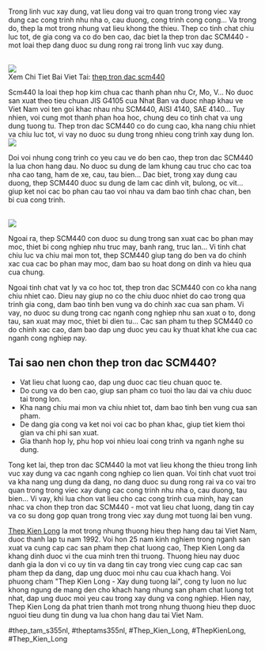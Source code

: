 <p>Trong linh vuc xay dung, vat lieu dong vai tro quan trong trong viec xay dung cac cong trinh nhu nha o, cau duong, cong trinh cong cong... Va trong do, thep la mot trong nhung vat lieu khong the thieu. Thep co tinh chat chiu luc tot, de gia cong va co do ben cao, dac biet la thep tron dac SCM440 - mot loai thep dang duoc su dung rong rai trong linh vuc xay dung.</p><br><img src="https://thepkienlong.vn/upload/images/5(32).jpg"></br>
Xem Chi Tiet Bai Viet Tai: <a href="https://thepkienlong.vn/thep-tron-dac-scm440-hop-kim-cuong-do-cao.html">thep tron dac scm440</a><p>Scm440 la loai thep hop kim chua cac thanh phan nhu Cr, Mo, V... No duoc san xuat theo tieu chuan JIS G4105 cua Nhat Ban va duoc nhap khau ve Viet Nam voi ten goi khac nhau nhu SCM440, AISI 4140, SAE 4140... Tuy nhien, voi cung mot thanh phan hoa hoc, chung deu co tinh chat va ung dung tuong tu. Thep tron dac SCM440 co do cung cao, kha nang chiu nhiet va chiu luc tot, vi vay no duoc su dung trong nhieu cong trinh xay dung lon.<br><img src="https://thepkienlong.vn/upload/images/5(32).jpg"></br><p>Doi voi nhung cong trinh co yeu cau ve do ben cao, thep tron dac SCM440 la lua chon hang dau. No duoc su dung de lam khung cau truc cho cac toa nha cao tang, ham de xe, cau, tau bien... Dac biet, trong xay dung cau duong, thep SCM440 duoc su dung de lam cac dinh vit, bulong, oc vit... giup ket noi cac bo phan cau tao voi nhau va dam bao tinh chac chan, ben bi cua cong trinh.</p><br><img src="https://thepkienlong.vn/upload/images/5(32).jpg"></br><p>Ngoai ra, thep SCM440 con duoc su dung trong san xuat cac bo phan may moc, thiet bi cong nghiep nhu truc may, banh rang, truc lan... Vi tinh chat chiu luc va chiu mai mon tot, thep SCM440 giup tang do ben va do chinh xac cua cac bo phan may moc, dam bao su hoat dong on dinh va hieu qua cua chung.<p>Ngoai tinh chat vat ly va co hoc tot, thep tron dac SCM440 con co kha nang chiu nhiet cao. Dieu nay giup no co the chiu duoc nhiet do cao trong qua trinh gia cong, dam bao tinh ben vung va do chinh xac cua san pham. Vi vay, no duoc su dung trong cac nganh cong nghiep nhu san xuat o to, dong tau, san xuat may moc, thiet bi dien tu... Cac san pham tu thep SCM440 co do chinh xac cao, dam bao dap ung duoc yeu cau ky thuat khat khe cua cac nganh cong nghiep nay.</p><h2>Tai sao nen chon thep tron dac SCM440?</h2><ul>
<li>Vat lieu chat luong cao, dap ung duoc cac tieu chuan quoc te.</li>
<li>Do cung va do ben cao, giup san pham co tuoi tho lau dai va chiu duoc tai trong lon.</li>
<li>Kha nang chiu mai mon va chiu nhiet tot, dam bao tinh ben vung cua san pham.</li>
<li>De dang gia cong va ket noi voi cac bo phan khac, giup tiet kiem thoi gian va chi phi san xuat.</li>
<li>Gia thanh hop ly, phu hop voi nhieu loai cong trinh va nganh nghe su dung.</li>
</ul><p>Tong ket lai, thep tron dac SCM440 la mot vat lieu khong the thieu trong linh vuc xay dung va cac nganh cong nghiep co lien quan. Voi tinh chat vuot troi va kha nang ung dung da dang, no dang duoc su dung rong rai va co vai tro quan trong trong viec xay dung cac cong trinh nhu nha o, cau duong, tau bien... Vi vay, khi lua chon vat lieu cho cac cong trinh cua minh, hay can nhac va chon thep tron dac SCM440 - mot vat lieu chat luong, dang tin cay va co su dong gop quan trong trong viec xay dung mot tuong lai ben vung.<p><a href="https://thepkienlong.vn/">Thep Kien Long</a> la mot trong nhung thuong hieu thep hang dau tai Viet Nam, duoc thanh lap tu nam 1992. Voi hon 25 nam kinh nghiem trong nganh san xuat va cung cap cac san pham thep chat luong cao, Thep Kien Long da khang dinh duoc vi the cua minh tren thi truong. Thuong hieu nay duoc danh gia la don vi co uy tin va dang tin cay trong viec cung cap cac san pham thep da dang, dap ung duoc moi nhu cau cua khach hang. Voi phuong cham "Thep Kien Long - Xay dung tuong lai", cong ty luon no luc khong ngung de mang den cho khach hang nhung san pham chat luong tot nhat, dap ung duoc moi yeu cau trong xay dung va cong nghiep. Hien nay, Thep Kien Long da phat trien thanh mot trong nhung thuong hieu thep duoc nguoi tieu dung tin dung va lua chon hang dau tai Viet Nam.</p>
#thep_tam_s355nl, #theptams355nl, #Thep_Kien_Long, #ThepKienLong, #Thep_Kien_Long

